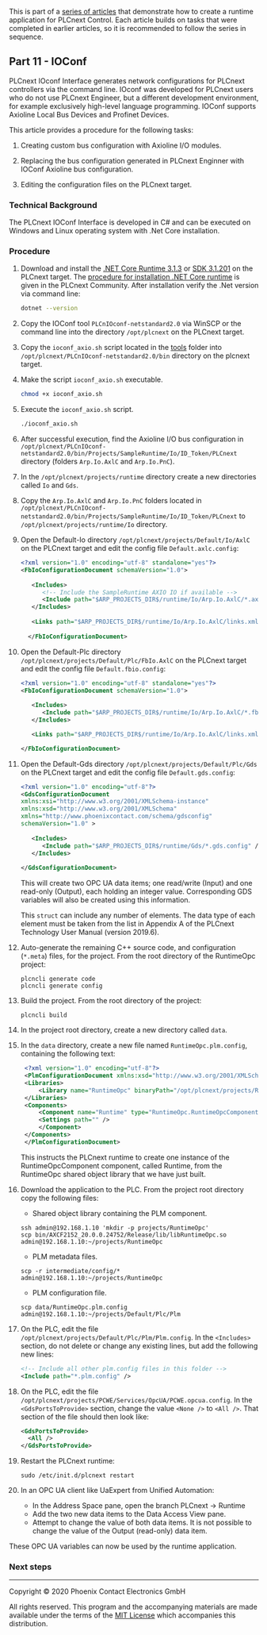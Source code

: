 This is part of a [series of articles](https://github.com/PLCnext/SampleRuntime) that demonstrate how to create a runtime application for PLCnext Control. Each article builds on tasks that were completed in earlier articles, so it is recommended to follow the series in sequence.

## Part 11 - IOConf

PLCnext IOconf Interface generates network configurations for PLCnext controllers via the command line. IOconf was developed for PLCnext users who do not use PLCnext Engineer, but a different development environment, for example exclusively high-level language programming. IOConf supports Axioline Local Bus Devices and Profinet Devices.

This article provides a procedure for the following tasks:

1. Creating custom bus configuration with Axioline I/O modules.

1. Replacing the bus configuration generated in PLCnext Enginner with IOConf Axioline bus configuration.

1. Editing the configuration files on the PLCnext target.


### Technical Background

The PLCnext IOConf Interface is developed in C# and can be executed on Windows and Linux operating system with .Net Core installation.  

### Procedure

1. Download and install the [.NET Core Runtime 3.1.3](https://dotnet.microsoft.com/download/dotnet-core/thank-you/runtime-3.1.3-linux-arm32-binaries) or [SDK 3.1.201](https://dotnet.microsoft.com/download/dotnet-core/thank-you/sdk-3.1.201-linux-arm32-binaries) on the PLCnext target. 
The [procedure for installation .NET Core runtime](https://www.plcnext-community.net/en/hn-makers-blog/424-install-the-net-core-runtime-3-0-0-on-the-axc-f-2152.html#comment-108) is given in the PLCnext Community.
After installation verify the .Net version via command line:
   
   ```bash
   dotnet --version
   ```

1. Copy the IOConf tool `PLCnIOconf-netstandard2.0` via WinSCP or the command line into the directory `/opt/plcnext` on the PLCnext target. 

1. Copy the `ioconf_axio.sh` script located in the [tools](https://github.com/PLCnext/SampleRuntime/tree/master/tools) folder into `/opt/plcnext/PLCnIOconf-netstandard2.0/bin` directory on the plcnext target.

1. Make the script `ioconf_axio.sh` executable.

   ```bash
   chmod +x ioconf_axio.sh
   ```
1. Execute the `ioconf_axio.sh` script.

   ```bash
   ./ioconf_axio.sh
   ```
   
1. After successful execution, find the Axioline I/O bus configuration in `/opt/plcnext/PLCnIOconf-netstandard2.0/bin/Projects/SampleRuntime/Io/ID_Token/PLCnext` directory (folders `Arp.Io.AxlC` and `Arp.Io.PnC`).

1. In the `/opt/plcnext/projects/runtime` directory create a new directories called `Io` and `Gds`.

1. Copy the `Arp.Io.AxlC` and `Arp.Io.PnC` folders located in `/opt/plcnext/PLCnIOconf-netstandard2.0/bin/Projects/SampleRuntime/Io/ID_Token/PLCnext` to `/opt/plcnext/projects/runtime/Io` directory.

1. Open the Default-Io directory `/opt/plcnext/projects/Default/Io/AxlC` on the PLCnext target and edit the config file `Default.axlc.config`:

   ```xml
   <?xml version="1.0" encoding="utf-8" standalone="yes"?>
   <FbIoConfigurationDocument schemaVersion="1.0">
  
      <Includes>
         <!-- Include the SampleRuntime AXIO IO if available -->
         <Include path="$ARP_PROJECTS_DIR$/runtime/Io/Arp.Io.AxlC/*.axlc.config" />  
      </Includes>
  
      <Links path="$ARP_PROJECTS_DIR$/runtime/Io/Arp.Io.AxlC/links.xml" probe="true" />
      
     </FbIoConfigurationDocument>
   ```

1. Open the Default-Plc directory `/opt/plcnext/projects/Default/Plc/FbIo.AxlC` on the PLCnext target and edit the config file `Default.fbio.config`:

   ```xml
   <?xml version="1.0" encoding="utf-8" standalone="yes"?>
   <FbIoConfigurationDocument schemaVersion="1.0">
  
      <Includes>
         <Include path="$ARP_PROJECTS_DIR$/runtime/Io/Arp.Io.AxlC/*.fbio.config" />  
      </Includes>

      <Links path="$ARP_PROJECTS_DIR$/runtime/Io/Arp.Io.AxlC/links.xml" probe="true" />

   </FbIoConfigurationDocument>
   ```
   
1. Open the Default-Gds directory `/opt/plcnext/projects/Default/Plc/Gds` on the PLCnext target and edit the config file `Default.gds.config`:

   ```xml
   <?xml version="1.0" encoding="utf-8"?>
   <GdsConfigurationDocument 
   xmlns:xsi="http://www.w3.org/2001/XMLSchema-instance" 
   xmlns:xsd="http://www.w3.org/2001/XMLSchema" 
   xmlns="http://www.phoenixcontact.com/schema/gdsconfig"
   schemaVersion="1.0" >
  
      <Includes>
         <Include path="$ARP_PROJECTS_DIR$/runtime/Gds/*.gds.config" />
      </Includes>
  
   </GdsConfigurationDocument>
   ```
   This will create two OPC UA data items; one read/write (Input) and one read-only (Output), each holding an integer value. Corresponding GDS variables will also be created using this information.

   This `struct` can include any number of elements. The data type of each element must be taken from the list in Appendix A of the PLCnext Technology User Manual (version 2019.6).

1. Auto-generate the remaining C++ source code, and configuration (`*.meta`) files, for the project. From the root directory of the RuntimeOpc project:

   ```
   plcncli generate code
   plcncli generate config
   ```

1. Build the project. From the root directory of the project:

   ```
   plcncli build
   ```

1. In the project root directory, create a new directory called `data`.

1. In the `data` directory, create a new file named `RuntimeOpc.plm.config`, containing the following text:

   ```xml
    <?xml version="1.0" encoding="utf-8"?>
    <PlmConfigurationDocument xmlns:xsd="http://www.w3.org/2001/XMLSchema" xmlns:xsi="http://www.w3.org/2001/XMLSchema-instance" schemaVersion="1.3" xmlns="http://www.phoenixcontact.com/schema/plmconfig">
    <Libraries>
        <Library name="RuntimeOpc" binaryPath="/opt/plcnext/projects/RuntimeOpc/libRuntimeOpc.so" />
    </Libraries>
    <Components>
        <Component name="Runtime" type="RuntimeOpc.RuntimeOpcComponent" library="RuntimeOpc">
        <Settings path="" />
        </Component>
    </Components>
    </PlmConfigurationDocument>
   ```

   This instructs the PLCnext runtime to create one instance of the RuntimeOpcComponent component, called Runtime, from the RuntimeOpc shared object library that we have just built.

1. Download the application to the PLC. From the project root directory copy the following files:

   - Shared object library containing the PLM component.

   ```
   ssh admin@192.168.1.10 'mkdir -p projects/RuntimeOpc'
   scp bin/AXCF2152_20.0.0.24752/Release/lib/libRuntimeOpc.so admin@192.168.1.10:~/projects/RuntimeOpc
   ```

   - PLM metadata files.

   ```
   scp -r intermediate/config/* admin@192.168.1.10:~/projects/RuntimeOpc
   ```

   - PLM configuration file.

   ```
   scp data/RuntimeOpc.plm.config admin@192.168.1.10:~/projects/Default/Plc/Plm
   ```

1. On the PLC, edit the file `/opt/plcnext/projects/Default/Plc/Plm/Plm.config`. In the `<Includes>` section, do not delete or change any existing lines, but add the following new lines:
   ```xml
   <!-- Include all other plm.config files in this folder -->
   <Include path="*.plm.config" />
   ```

1. On the PLC, edit the file `/opt/plcnext/projects/PCWE/Services/OpcUA/PCWE.opcua.config`. In the `<GdsPortsToProvide>` section, change the value `<None />` to `<All />`. That section of the file should then look like:

   ```xml
   <GdsPortsToProvide>
     <All />
   </GdsPortsToProvide>
   ```

1. Restart the PLCnext runtime:

   ```
   sudo /etc/init.d/plcnext restart
   ```

1. In an OPC UA client like UaExpert from Unified Automation:
   - In the Address Space pane, open the branch PLCnext -> Runtime
   - Add the two new data items to the Data Access View pane.
   - Attempt to change the value of both data items. It is not possible to change the value of the Output (read-only) data item.

These OPC UA variables can now be used by the runtime application.

### Next steps

---

Copyright © 2020 Phoenix Contact Electronics GmbH

All rights reserved. This program and the accompanying materials are made available under the terms of the [MIT License](http://opensource.org/licenses/MIT) which accompanies this distribution.
